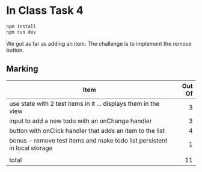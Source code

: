 # In Class Task 4

```bash
npm install
npm run dev
```

We got as far as adding an item. The challenge is to implement the remove button.

## Marking

|Item|Out Of|
|--|--:|
|use state with 2 test items in it ... displays them in the view |3|
|input to add a new todo with an onChange handler|3|
|button with onClick handler that adds an item to the list |4|
|bonus - remove test items and make todo list persistent in local storage|1|
|||
|total|11|

